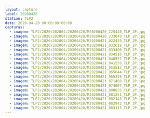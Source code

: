 ```yaml
---
layout: capture
label: 20200420
station: TLP2
date: 2020-04-20 00:00:00+00:00
capturas:
  - imagem: TLP2/2020/202004/20200420/M20200420_225440_TLP_2P.jpg
  - imagem: TLP2/2020/202004/20200420/M20200420_233040_TLP_2P.jpg
  - imagem: TLP2/2020/202004/20200420/M20200421_022439_TLP_2P.jpg
  - imagem: TLP2/2020/202004/20200420/M20200421_032619_TLP_2P.jpg
  - imagem: TLP2/2020/202004/20200420/M20200421_033400_TLP_2P.jpg
  - imagem: TLP2/2020/202004/20200420/M20200421_034516_TLP_2P.jpg
  - imagem: TLP2/2020/202004/20200420/M20200421_040551_TLP_2P.jpg
  - imagem: TLP2/2020/202004/20200420/M20200421_041558_TLP_2P.jpg
  - imagem: TLP2/2020/202004/20200420/M20200421_053513_TLP_2P.jpg
  - imagem: TLP2/2020/202004/20200420/M20200421_065044_TLP_2P.jpg
  - imagem: TLP2/2020/202004/20200420/M20200421_065358_TLP_2P.jpg
  - imagem: TLP2/2020/202004/20200420/M20200421_071408_TLP_2P.jpg
  - imagem: TLP2/2020/202004/20200420/M20200421_074607_TLP_2P.jpg
  - imagem: TLP2/2020/202004/20200420/M20200421_080835_TLP_2P.jpg
  - imagem: TLP2/2020/202004/20200420/M20200421_081251_TLP_2P.jpg
  - imagem: TLP2/2020/202004/20200420/M20200421_082143_TLP_2P.jpg
  - imagem: TLP2/2020/202004/20200420/M20200421_082942_TLP_2P.jpg
  - imagem: TLP2/2020/202004/20200420/M20200421_083113_TLP_2P.jpg
---
```


